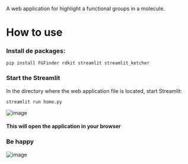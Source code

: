A web application for highlight a functional groups in a molecule.

# How to use
### Install de packages:
```
pip install FGFinder rdkit streamlit streamlit_ketcher
```

### Start the Streamlit
In the directory where the web application file is located, start Streamlit:
```
streamlit run home.py
```

![image](https://github.com/Borest5543/highlight_FG/assets/65141860/3f46e294-58e9-4cf7-8c12-df781219b6b9)
#### This will open the application in your browser
### Be happy
![image](https://github.com/Borest5543/highlight_FG/assets/65141860/b144ea39-a528-495e-beec-d1f330b0cbe3)
